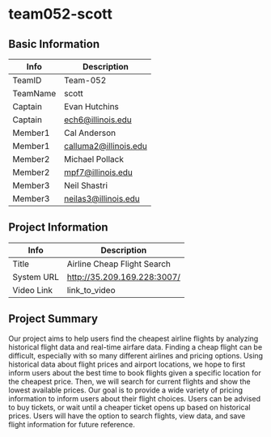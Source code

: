 # team052-scott
## Basic Information

|   Info      |        Description     |
| ----------- | ---------------------- |
| TeamID      |        Team-052        |
| TeamName    |         scott          |
| Captain     |       Evan Hutchins    |
| Captain     |     ech6@illinois.edu  |
| Member1     |       Cal Anderson     |
| Member1     |  calluma2@illinois.edu |
| Member2     |     Michael Pollack    |
| Member2     |   mpf7@illinois.edu    |
| Member3     |       Neil Shastri     |
| Member3     |   neilas3@illinois.edu |

## Project Information

|   Info      |        Description            |
| ----------- | ----------------------------- |
|  Title      |  Airline Cheap Flight Search  |
| System URL  |  http://35.209.169.228:3007/  |
| Video Link  |      link_to_video            |

## Project Summary

Our project aims to help users find the cheapest airline flights by analyzing historical flight data
and real-time airfare data. Finding a cheap flight can be difficult, especially with so many
different airlines and pricing options. Using historical data about flight prices and airport
locations, we hope to first inform users about the best time to book flights given a specific
location for the cheapest price. Then, we will search for current flights and show the lowest
available prices. Our goal is to provide a wide variety of pricing information to inform users
about their flight choices. Users can be advised to buy tickets, or wait until a cheaper ticket
opens up based on historical prices. Users will have the option to search flights, view data, and
save flight information for future reference.

